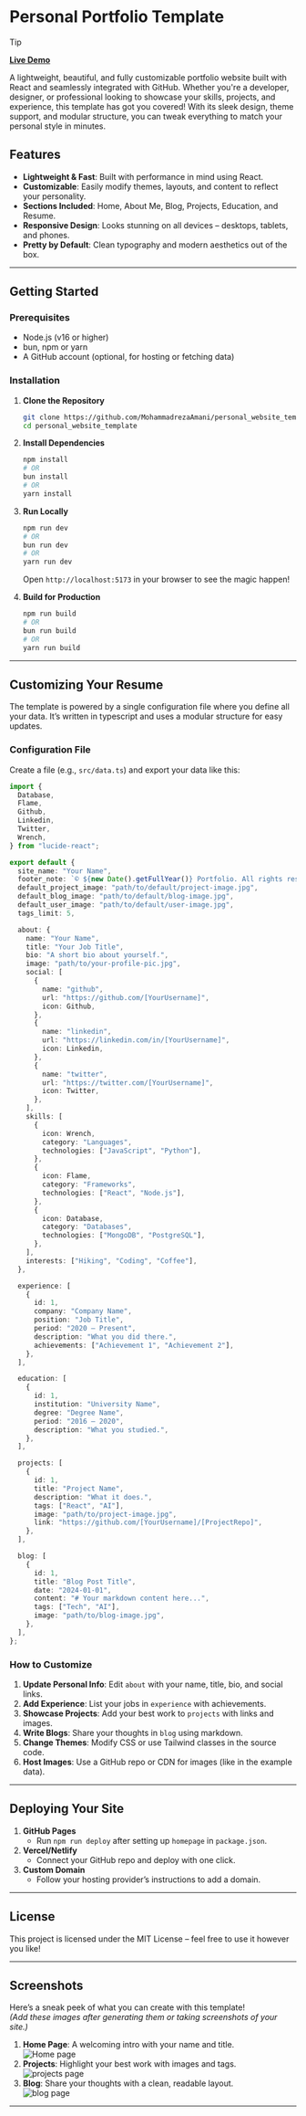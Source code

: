 # Personal Portfolio Template

> [!TIP]
> **[Live Demo](https://mohammadrezaamani.github.io/)**

A lightweight, beautiful, and fully customizable portfolio website built with React and seamlessly integrated with GitHub. Whether you're a developer, designer, or professional looking to showcase your skills, projects, and experience, this template has got you covered! With its sleek design, theme support, and modular structure, you can tweak everything to match your personal style in minutes.

## Features

- **Lightweight & Fast**: Built with performance in mind using React.
- **Customizable**: Easily modify themes, layouts, and content to reflect your personality.
- **Sections Included**: Home, About Me, Blog, Projects, Education, and Resume.
- **Responsive Design**: Looks stunning on all devices – desktops, tablets, and phones.
- **Pretty by Default**: Clean typography and modern aesthetics out of the box.

---

## Getting Started

### Prerequisites

- Node.js (v16 or higher)
- bun, npm or yarn
- A GitHub account (optional, for hosting or fetching data)

### Installation

1. **Clone the Repository**

   ```bash
   git clone https://github.com/MohammadrezaAmani/personal_website_template.git
   cd personal_website_template
   ```

2. **Install Dependencies**

   ```bash
   npm install
   # OR
   bun install
   # OR
   yarn install
   ```

3. **Run Locally**

   ```bash
   npm run dev
   # OR
   bun run dev
   # OR
   yarn run dev
   ```

   Open `http://localhost:5173` in your browser to see the magic happen!

4. **Build for Production**

   ```bash
   npm run build
   # OR
   bun run build
   # OR
   yarn run build
   ```

---

## Customizing Your Resume

The template is powered by a single configuration file where you define all your data. It’s written in typescript and uses a modular structure for easy updates.

### Configuration File

Create a file (e.g., `src/data.ts`) and export your data like this:

```typescript
import {
  Database,
  Flame,
  Github,
  Linkedin,
  Twitter,
  Wrench,
} from "lucide-react";

export default {
  site_name: "Your Name",
  footer_note: `© ${new Date().getFullYear()} Portfolio. All rights reserved.`,
  default_project_image: "path/to/default/project-image.jpg",
  default_blog_image: "path/to/default/blog-image.jpg",
  default_user_image: "path/to/default/user-image.jpg",
  tags_limit: 5,

  about: {
    name: "Your Name",
    title: "Your Job Title",
    bio: "A short bio about yourself.",
    image: "path/to/your-profile-pic.jpg",
    social: [
      {
        name: "github",
        url: "https://github.com/[YourUsername]",
        icon: Github,
      },
      {
        name: "linkedin",
        url: "https://linkedin.com/in/[YourUsername]",
        icon: Linkedin,
      },
      {
        name: "twitter",
        url: "https://twitter.com/[YourUsername]",
        icon: Twitter,
      },
    ],
    skills: [
      {
        icon: Wrench,
        category: "Languages",
        technologies: ["JavaScript", "Python"],
      },
      {
        icon: Flame,
        category: "Frameworks",
        technologies: ["React", "Node.js"],
      },
      {
        icon: Database,
        category: "Databases",
        technologies: ["MongoDB", "PostgreSQL"],
      },
    ],
    interests: ["Hiking", "Coding", "Coffee"],
  },

  experience: [
    {
      id: 1,
      company: "Company Name",
      position: "Job Title",
      period: "2020 – Present",
      description: "What you did there.",
      achievements: ["Achievement 1", "Achievement 2"],
    },
  ],

  education: [
    {
      id: 1,
      institution: "University Name",
      degree: "Degree Name",
      period: "2016 – 2020",
      description: "What you studied.",
    },
  ],

  projects: [
    {
      id: 1,
      title: "Project Name",
      description: "What it does.",
      tags: ["React", "AI"],
      image: "path/to/project-image.jpg",
      link: "https://github.com/[YourUsername]/[ProjectRepo]",
    },
  ],

  blog: [
    {
      id: 1,
      title: "Blog Post Title",
      date: "2024-01-01",
      content: "# Your markdown content here...",
      tags: ["Tech", "AI"],
      image: "path/to/blog-image.jpg",
    },
  ],
};
```

### How to Customize

1. **Update Personal Info**: Edit `about` with your name, title, bio, and social links.
2. **Add Experience**: List your jobs in `experience` with achievements.
3. **Showcase Projects**: Add your best work to `projects` with links and images.
4. **Write Blogs**: Share your thoughts in `blog` using markdown.
5. **Change Themes**: Modify CSS or use Tailwind classes in the source code.
6. **Host Images**: Use a GitHub repo or CDN for images (like in the example data).

---

## Deploying Your Site

1. **GitHub Pages**
   - Run `npm run deploy` after setting up `homepage` in `package.json`.
2. **Vercel/Netlify**
   - Connect your GitHub repo and deploy with one click.
3. **Custom Domain**
   - Follow your hosting provider’s instructions to add a domain.

---

## License

This project is licensed under the MIT License – feel free to use it however you like!

---

## Screenshots

Here’s a sneak peek of what you can create with this template!  
_(Add these images after generating them or taking screenshots of your site.)_

1. **Home Page**: A welcoming intro with your name and title.  
   ![Home page](./assets/image/home.png)
2. **Projects**: Highlight your best work with images and tags.  
   ![projects page](./assets/image/projects.png)
3. **Blog**: Share your thoughts with a clean, readable layout.  
   ![blog page](./assets/image/blog.png)

---
